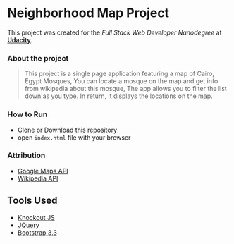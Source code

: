 # Neighborhood Map Project
This project was created for the *Full Stack Web Developer Nanodegree* at [**Udacity**](https://www.udacity.com/degrees/full-stack-web-developer-nanodegree--nd004).

### About the project
> This project is a single page application featuring a map of Cairo, Egypt Mosques, You can locate a mosque on the map and get info from wikipedia about this mosque, The app allows you to filter the list down as you type. In return, it displays the locations on the map.

### How to Run
  * Clone or Download this repository
  * open `index.html` file with your browser

### Attribution
  * [Google Maps API](https://developers.google.com/maps/)
  * [Wikipedia API](https://www.mediawiki.org/wiki/API:Main_page)

## Tools Used
  * [Knockout JS](http://knockoutjs.com/)
  * [JQuery](https://jquery.com/)
  * [Bootstrap 3.3](https://getbootstrap.com/docs/3.3/)